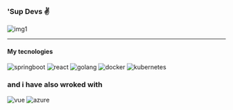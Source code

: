 ### 'Sup Devs ✌




![img1](https://lh3.googleusercontent.com/proxy/eH4XvXZGRzovznIBsLn-2i7sNp_XK2sH3GBK8fCvpZXhS4rOgOHH2ZxJZ-r9UTd79Gjqw21JaCiH0ZuiaJ1pJ1_FCcJE7XmcuawsuxRpDlSpEmDMiApbXtL1H71lEs5e8IobKu8vFw4VZUPeOGgIsfGj1n2Q2oXYzNuuO0ELJ-so)  

--- 
#### My tecnologies

![springboot](https://miro.medium.com/max/256/0*Qrh5x0L5XWFRvA9P.png)
![react](https://seeklogo.com/images/R/react-logo-7B3CE81517-seeklogo.com.png)
![golang](https://shockbyte.files.wordpress.com/2019/09/golang-logo-2.png)
![docker](https://d1q6f0aelx0por.cloudfront.net/product-logos/644d2f15-c5db-4731-a353-ace6235841fa-registry.png)
![kubernetes](https://miro.medium.com/max/512/1*7zB3cmxgYiu1J-KqLC5gPw.png)


### and i have also wroked with


![vue](https://cdn.iconscout.com/icon/free/png-256/vuejs-1175052.png)
![azure](https://assets.cloud.im/prod/ux1/images/logos/azure/azure-2x.png)

<!--
**Darthsoviet/Darthsoviet** is a ✨ _special_ ✨ repository because its `README.md` (this file) appears on your GitHub profile.

Here are some ideas to get you started:

- 🔭 I’m currently working on ...
- 🌱 I’m currently learning ...
- 👯 I’m looking to collaborate on ...
- 🤔 I’m looking for help with ...
- 💬 Ask me about ...
- 📫 How to reach me: ...
- 😄 Pronouns: ...
- ⚡ Fun fact: ...
-->

